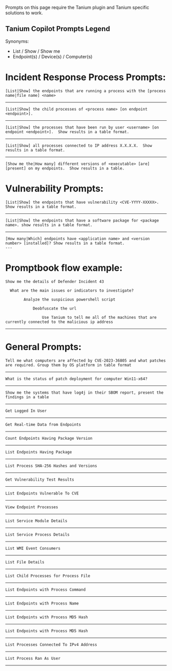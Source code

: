 Prompts on this page require the Tanium plugin and Tanium specific solutions to work.

## Tanium Copilot Prompts Legend 

Synonyms:
*	List / Show / Show me
* Endpoint(s) / Device(s) / Computer(s)
# Incident Response Process Prompts:
```
[List|Show] the endpoints that are running a process with the [process name|file name] <name>
```
---
```
[List|Show] the child processes of <process name> [on endpoint <endpoint>].  
```
---
```
[List|Show] the processes that have been run by user <username> [on endpoint <endpoint>].  Show results in a table format.
```
---
```
[List|Show] all processes connected to IP address X.X.X.X.  Show results in a table format.
```
---
```
[Show me the|How many] different versions of <executable> [are] [present] on my endpoints.  Show results in a table.
```
# Vulnerability Prompts:
```
[List|Show] the endpoints that have vulnerability <CVE-YYYY-XXXXX>. Show results in a table format.
```
---
```
[List|Show] the endpoints that have a software package for <package name>. show results in a table format.
```
---
```
[How many|Which] endpoints have <application name> and <version number> [installed]? Show results in a table format. 
---
```
# Promptbook flow example:
```
Show me the details of Defender Incident 43
```
```
  What are the main issues or indicators to investigate?
```
```
        Analyze the suspicious powershell script    
```
```
            Deobfuscate the url
```
```
                Use Tanium to tell me all of the machines that are currently connected to the malicious ip address
```
---
# General Prompts:

```
Tell me what computers are affected by CVE-2023-36805 and what patches are required. Group them by OS platform in table format
```
---
```
What is the status of patch deployment for computer Win11-x64?
```
---
```
Show me the systems that have log4j in their SBOM report, present the findings in a table
```
---
```
Get Logged In User
```
---
```
Get Real-time Data from Endpoints
```
---
```
Count Endpoints Having Package Version
```
---
```
List Endpoints Having Package
```
---
```
List Process SHA-256 Hashes and Versions
```
---
```
Get Vulnerability Test Results
```
---
```
List Endpoints Vulnerable To CVE
```
---
```
View Endpoint Processes
```
---
```
List Service Module Details
```
---
```
List Service Process Details
```
---
```
List WMI Event Consumers
```
---
```
List File Details
```
---
```
List Child Processes for Process File
```
---
```
List Endpoints with Process Command
```
---
```
List Endpoints with Process Name
```
---
```
List Endpoints with Process MD5 Hash
```
---
```
List Endpoints with Process MD5 Hash
```
---
```
List Processes Connected To IPv4 Address
```
---
```
List Process Ran As User
```
---


